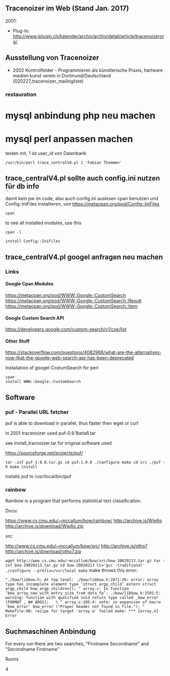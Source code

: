 
## Tracenoizer im Web (Stand Jan. 2017)

2001:

 * Plug-In: http://www.iplugin.ch/kalender/archiv/archiv/detail/article/tracenoizerorg/

## Ausstellung von Tracenoizer

 * 2002 Kontrollfelder - Programmieren als künstlerische Praxis, hartware medien kunst verein in Dortmund/Deutschland (020227_tracenoizer_mailingliste)



### restauration

# mysql anbindung php neu machen


# mysql perl anpassen machen



testen mit, 1 ist user_id von  Datenbank
```
/usr/bin/perl trace_centralV4.pl 1 'Fabian Thommen'
```


## trace_centralV4.pl sollte auch config.ini nutzen für db info

damit kein pw im code, also auch config.ini auslesen
cpan benutzen und  Config::IniFiles installieren, von https://metacpan.org/pod/Config::IniFiles

```
cpan
```

to see all installed modules, use this
```
cpan -l
```


```
install Config::IniFiles
```


## trace_centralV4.pl googel anfragen neu machen

### Links

#### Google Cpan Modules

https://metacpan.org/pod/WWW::Google::CustomSearch
https://metacpan.org/pod/WWW::Google::CustomSearch::Result
https://metacpan.org/pod/WWW::Google::CustomSearch::Item

#### Google Custom Search API

https://developers.google.com/custom-search/v1/cse/list

#### Other Stuff

https://stackoverflow.com/questions/4082966/what-are-the-alternatives-now-that-the-google-web-search-api-has-been-deprecated

Installation of googel CostumSearch for perl
```
cpan
install WWW::Google::CustomSearch
```

## Software

### puf - Parallel URL fetcher 

puf is able to download in parallel, thus faster then wget or curl

in 2001 tracenoizer used puf-0.9.1beta6.tar

see install_tracnoizer.tar for original software used

https://sourceforge.net/projects/puf/

`
tar -zxf puf-1.0.0.tar.gz
cd puf-1.0.0
./configure
make
cd src
./puf -h
make install
`

installs puf to /usr/local/bin/puf


### rainbow

Rainbow is a program that performs statistical text classification.

Docu:

https://www.cs.cmu.edu/~mccallum/bow/rainbow/
http://archive.is/Wjp6o
http://archive.is/download/Wjp6o.zip

src:

http://www.cs.cmu.edu/~mccallum/bow/src/
http://archive.is/otho7
http://archive.is/download/otho7.zip

`
wget http://www.cs.cmu.edu/~mccallum/bow/src/bow-20020213.tar.gz
tar -zxf bow-20020213.tar.gz
cd bow-20020213
CC='gcc -traditional'  ./configure --prefix=/usr/local
make
`
make throws this error:

`
^./bow/libbow.h: At top level:
./bow/libbow.h:2071:26: error: array type has incomplete element type ‘struct argp_child’
 extern struct argp_child bow_argp_children[];
                          ^
array.c: In function ‘bow_array_new_with_entry_size_from_data_fp’:
./bow/libbow.h:1591:5: warning: function with qualified void return type called
     _bow_error (FORMAT , ## ARGS);   \
     ^
array.c:195:4: note: in expansion of macro ‘bow_error’
    bow_error ("Proper header not found in file.");
    ^
Makefile:90: recipe for target 'array.o' failed
make: *** [array.o] Error 
`

## Suchmaschinen Anbindung

For every run there are two searches,  "Firstname Secondname" and "Secondname Firstname"

Runns

4